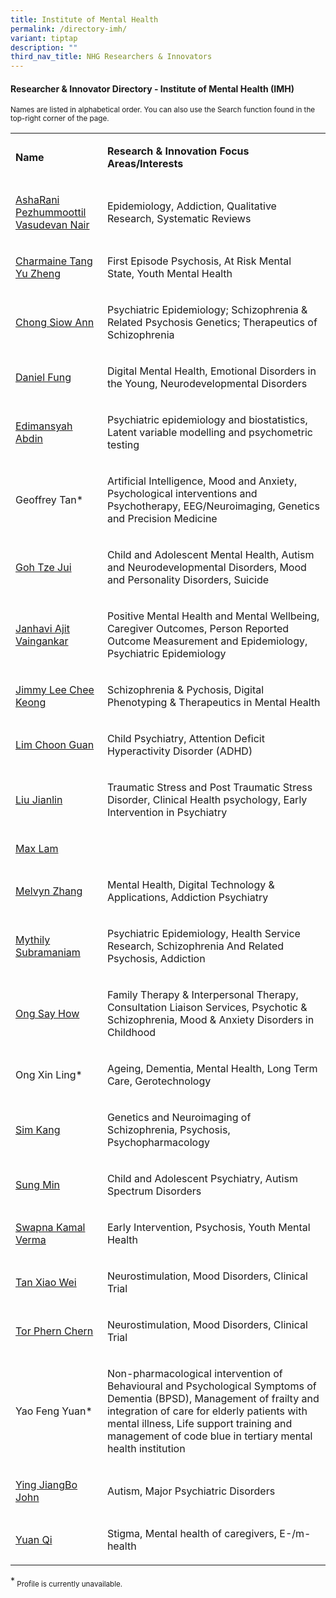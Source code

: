 ```yaml
---
title: Institute of Mental Health
permalink: /directory-imh/
variant: tiptap
description: ""
third_nav_title: NHG Researchers & Innovators
---
```

<h4><strong>Researcher &amp; Innovator Directory - Institute of Mental Health (IMH)</strong></h4>
<p><sup>Names are listed in alphabetical order. You can also use the Search function found in the top-right corner of the page.</sup>
</p>
<p></p>
<table style="minWidth: 50px">
<colgroup>
<col>
<col>
</colgroup>
<tbody>
<tr>
<td rowspan="1" colspan="1">
<p><strong>Name</strong>
</p>
</td>
<td rowspan="1" colspan="1">
<p><strong>Research &amp; Innovation Focus Areas/Interests</strong>
</p>
</td>
</tr>
<tr>
<td rowspan="1" colspan="1">
<p><a href="/files/Researcher Directory/IMH/IMH___AshaRani_Pezhummoottil_Vasudevan_Nair_v0624.pdf" rel="noopener noreferrer nofollow" target="_blank">AshaRani Pezhummoottil Vasudevan Nair</a>
</p>
</td>
<td rowspan="1" colspan="1">
<p>Epidemiology, Addiction, Qualitative Research, Systematic Reviews</p>
</td>
</tr>
<tr>
<td rowspan="1" colspan="1">
<p><a href="/files/Researcher Directory/IMH/IMH___Charmaine_Tang_Yu_Zheng__v2108.pdf" rel="noopener noreferrer nofollow" target="_blank">Charmaine Tang Yu Zheng</a>
</p>
</td>
<td rowspan="1" colspan="1">
<p>First Episode Psychosis, At Risk Mental State, Youth Mental Health</p>
</td>
</tr>
<tr>
<td rowspan="1" colspan="1">
<p><a href="/files/Researcher Directory/IMH/IMH___Chong_Siow_Ann_v2108.pdf" rel="noopener noreferrer nofollow" target="_blank">Chong Siow Ann</a>
</p>
</td>
<td rowspan="1" colspan="1">
<p>Psychiatric Epidemiology; Schizophrenia &amp; Related Psychosis Genetics;
Therapeutics of Schizophrenia</p>
</td>
</tr>
<tr>
<td rowspan="1" colspan="1">
<p><a href="/files/Researcher Directory/IMH/Daniel_Fung_v1224.pdf" rel="noopener noreferrer nofollow" target="_blank">Daniel Fung</a>
</p>
</td>
<td rowspan="1" colspan="1">
<p>Digital Mental Health, Emotional Disorders in the Young, Neurodevelopmental
Disorders</p>
</td>
</tr>
<tr>
<td rowspan="1" colspan="1">
<p><a href="/files/Researcher Directory/IMH/IMH___Edimansyah_Abdin_v2210.pdf" rel="noopener noreferrer nofollow" target="_blank">Edimansyah Abdin</a>
</p>
</td>
<td rowspan="1" colspan="1">
<p>Psychiatric epidemiology and biostatistics, Latent variable modelling
and psychometric testing</p>
</td>
</tr>
<tr>
<td rowspan="1" colspan="1">
<p>Geoffrey Tan*</p>
</td>
<td rowspan="1" colspan="1">
<p>Artificial Intelligence, Mood and Anxiety, Psychological interventions
and Psychotherapy, EEG/Neuroimaging, Genetics and Precision Medicine</p>
</td>
</tr>
<tr>
<td rowspan="1" colspan="1">
<p><a href="/files/Researcher Directory/IMH/IMH___Goh_Tze_Jui_v1223.pdf" rel="noopener noreferrer nofollow" target="_blank">Goh Tze Jui</a>
</p>
</td>
<td rowspan="1" colspan="1">
<p>Child and Adolescent Mental Health, Autism and Neurodevelopmental Disorders,
Mood and Personality Disorders, Suicide</p>
</td>
</tr>
<tr>
<td rowspan="1" colspan="1">
<p><a href="/files/Researcher Directory/IMH/IMH___Janhavi_Ajit_Vaingankar_v0624.pdf" rel="noopener noreferrer nofollow" target="_blank">Janhavi Ajit Vaingankar</a>
</p>
</td>
<td rowspan="1" colspan="1">
<p>Positive Mental Health and Mental Wellbeing, Caregiver Outcomes, Person
Reported Outcome Measurement and Epidemiology, Psychiatric Epidemiology</p>
</td>
</tr>
<tr>
<td rowspan="1" colspan="1">
<p><a href="/files/Researcher Directory/IMH/IMH___Jimmy_Lee_Chee_Keong_v1223.pdf" rel="noopener noreferrer nofollow" target="_blank">Jimmy Lee Chee Keong</a>
</p>
</td>
<td rowspan="1" colspan="1">
<p>Schizophrenia &amp; Pychosis, Digital Phenotyping &amp; Therapeutics in
Mental Health</p>
</td>
</tr>
<tr>
<td rowspan="1" colspan="1">
<p><a href="/files/Researcher Directory/IMH/IMH___Lim_Choon_Guan_v2108.pdf" rel="noopener noreferrer nofollow" target="_blank">Lim Choon Guan</a>
</p>
</td>
<td rowspan="1" colspan="1">
<p>Child Psychiatry, Attention Deficit Hyperactivity Disorder (ADHD)</p>
</td>
</tr>
<tr>
<td rowspan="1" colspan="1">
<p><a href="/files/Researcher Directory/IMH/IMH___Liu_Jian_Lin_v1223.pdf" rel="noopener noreferrer nofollow" target="_blank">Liu Jianlin</a>
</p>
</td>
<td rowspan="1" colspan="1">
<p>Traumatic Stress and Post Traumatic Stress Disorder, Clinical Health psychology,
Early Intervention in Psychiatry</p>
</td>
</tr>
<tr>
<td rowspan="1" colspan="1">
<p><a href="/files/Researcher Directory/IMH/Max_Lam__v1224.pdf" rel="noopener noreferrer nofollow" target="_blank">Max Lam</a>
</p>
</td>
<td rowspan="1" colspan="1">
<p></p>
</td>
</tr>
<tr>
<td rowspan="1" colspan="1">
<p><a href="/files/Researcher Directory/IMH/IMH___Melvyn_Zhang_Wei_Bin_v2108.pdf" rel="noopener noreferrer nofollow" target="_blank">Melvyn Zhang</a>
</p>
</td>
<td rowspan="1" colspan="1">
<p>Mental Health, Digital Technology &amp; Applications, Addiction Psychiatry</p>
</td>
</tr>
<tr>
<td rowspan="1" colspan="1">
<p><a href="/files/Researcher Directory/IMH/IMH___Mythily_Subramaniam_v2210.pdf" rel="noopener noreferrer nofollow" target="_blank">Mythily Subramaniam</a>
</p>
</td>
<td rowspan="1" colspan="1">
<p>Psychiatric Epidemiology, Health Service Research, Schizophrenia And Related
Psychosis, Addiction</p>
</td>
</tr>
<tr>
<td rowspan="1" colspan="1">
<p><a href="/files/Researcher Directory/IMH/IMH___Ong_Say_How_v1223.pdf" rel="noopener noreferrer nofollow" target="_blank">Ong Say How</a>
</p>
</td>
<td rowspan="1" colspan="1">
<p>Family Therapy &amp; Interpersonal Therapy, Consultation Liaison Services,
Psychotic &amp; Schizophrenia, Mood &amp; Anxiety Disorders in Childhood</p>
</td>
</tr>
<tr>
<td rowspan="1" colspan="1">
<p>Ong Xin Ling*</p>
</td>
<td rowspan="1" colspan="1">
<p>Ageing, Dementia, Mental Health, Long Term Care, Gerotechnology&nbsp;</p>
</td>
</tr>
<tr>
<td rowspan="1" colspan="1">
<p><a href="/files/Researcher Directory/IMH/IMH___Sim_Kang_v2210.pdf" rel="noopener noreferrer nofollow" target="_blank">Sim Kang</a>
</p>
</td>
<td rowspan="1" colspan="1">
<p>Genetics and Neuroimaging of Schizophrenia, Psychosis, Psychopharmacology</p>
</td>
</tr>
<tr>
<td rowspan="1" colspan="1">
<p><a href="/files/Researcher Directory/IMH/IMH___Sung_Min_v2108.pdf" rel="noopener noreferrer nofollow" target="_blank">Sung Min</a>
</p>
</td>
<td rowspan="1" colspan="1">
<p>Child and Adolescent Psychiatry, Autism Spectrum Disorders</p>
</td>
</tr>
<tr>
<td rowspan="1" colspan="1">
<p><a href="/files/Researcher Directory/IMH/IMH___Swapna_Kamal_Verma_v0624.pdf" rel="noopener noreferrer nofollow" target="_blank">Swapna Kamal Verma</a>
</p>
</td>
<td rowspan="1" colspan="1">
<p>Early Intervention, Psychosis, Youth Mental Health</p>
</td>
</tr>
<tr>
<td rowspan="1" colspan="1">
<p><a href="/files/Researcher Directory/IMH/IMH___Tan_Xiao_Wei_v1223.pdf" rel="noopener noreferrer nofollow" target="_blank">Tan Xiao Wei</a>
</p>
</td>
<td rowspan="1" colspan="1">
<p>Neurostimulation, Mood Disorders, Clinical Trial</p>
</td>
</tr>
<tr>
<td rowspan="1" colspan="1">
<p><a href="/files/Researcher Directory/IMH/IMH___Tor_Phern_Chern_v1223.pdf" rel="noopener noreferrer nofollow" target="_blank">Tor Phern Chern</a>
</p>
</td>
<td rowspan="1" colspan="1">
<p>Neurostimulation, Mood Disorders, Clinical Trial</p>
</td>
</tr>
<tr>
<td rowspan="1" colspan="1">
<p>Yao Feng Yuan*</p>
</td>
<td rowspan="1" colspan="1">
<p>Non-pharmacological intervention of Behavioural and Psychological Symptoms
of Dementia (BPSD), Management of frailty and integration of care for elderly
patients with mental illness, Life support training and management of code
blue in tertiary mental health institution&nbsp;&nbsp;</p>
</td>
</tr>
<tr>
<td rowspan="1" colspan="1">
<p><a href="/files/Researcher Directory/IMH/IMH___Ying_Jiangbo_John_v0624.pdf" rel="noopener noreferrer nofollow" target="_blank">Ying JiangBo John</a>
</p>
</td>
<td rowspan="1" colspan="1">
<p>Autism, Major Psychiatric Disorders</p>
</td>
</tr>
<tr>
<td rowspan="1" colspan="1">
<p><a href="/files/Researcher Directory/IMH/IMH___Yuan_Qi_v2210.pdf" rel="noopener noreferrer nofollow" target="_blank">Yuan Qi</a>
</p>
</td>
<td rowspan="1" colspan="1">
<p>Stigma, Mental health of caregivers, E-/m-health</p>
</td>
</tr>
</tbody>
</table>
<p></p>
<p>*<sub> Profile is currently unavailable.</sub>
</p>
<p></p>